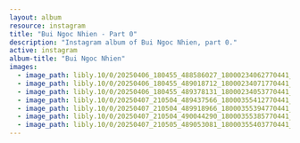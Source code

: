 ```yaml
---
layout: album
resource: instagram
title: "Bui Ngoc Nhien - Part 0"
description: "Instagram album of Bui Ngoc Nhien, part 0."
active: instagram
album-title: "Bui Ngoc Nhien"
images:
  - image_path: libly.10/0/20250406_180455_488586027_18000234062770441_5722253366666128126_n.jpg
  - image_path: libly.10/0/20250406_180455_489018712_18000234071770441_4299593278902092797_n.jpg
  - image_path: libly.10/0/20250406_180455_489378131_18000234053770441_1673459860259183721_n.jpg
  - image_path: libly.10/0/20250407_210504_489437566_18000355412770441_7670175718473253136_n.jpg
  - image_path: libly.10/0/20250407_210504_489918966_18000355394770441_4882171030748858843_n.jpg
  - image_path: libly.10/0/20250407_210504_490044290_18000355385770441_7961614479672978469_n.jpg
  - image_path: libly.10/0/20250407_210505_489053081_18000355403770441_6026714453494039062_n.jpg
---
```

